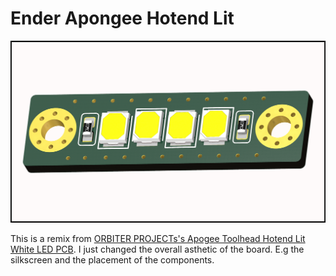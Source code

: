 # Ender Apongee Hotend Lit
![PCB](HotendLit.png)

This is a remix from [ORBITER PROJECTs's Apogee Toolhead Hotend Lit White LED PCB](https://www.orbiterprojects.com/apogee-ender-3-v2/). I just changed the overall asthetic of the board. E.g the silkscreen and the placement of the components.
